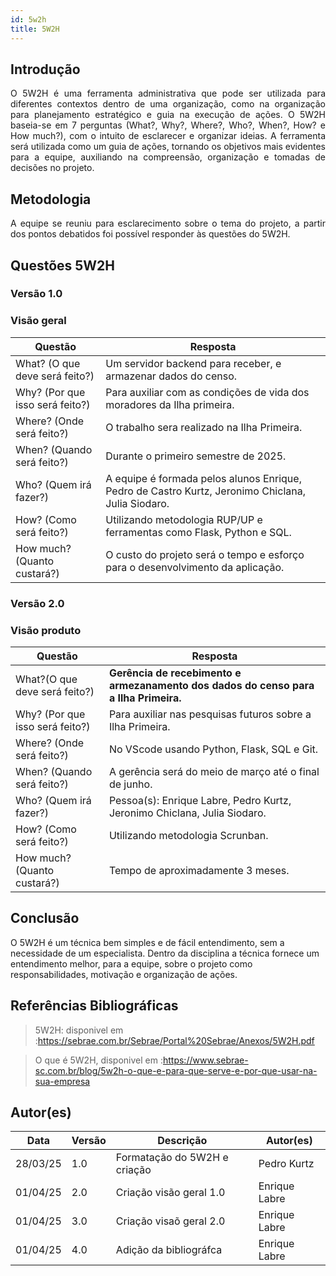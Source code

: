 ```yaml
---
id: 5w2h
title: 5W2H
---
```


## Introdução

<p align = "justify">
    O 5W2H é uma ferramenta administrativa  que pode ser utilizada para diferentes contextos dentro de uma organização, como na organização para planejamento estratégico e guia na execução de ações. O 5W2H baseia-se em 7 perguntas (What?, Why?, Where?, Who?, When?, How? e How much?), com o intuito de esclarecer e organizar ideias. A ferramenta será utilizada como um guia de ações, tornando os objetivos mais evidentes para a equipe, auxiliando na compreensão, organização e tomadas de decisões no projeto.
</p>

## Metodologia

<p align = "justify">
    A equipe se reuniu para esclarecimento sobre o tema do projeto, a partir dos pontos debatidos foi possível responder às questões do 5W2H.  
</p>


## Questões 5W2H

### Versão 1.0

### Visão geral

|Questão|Resposta|
|-------|--------|
|What? (O que deve será feito?) |Um servidor backend para receber, e armazenar dados do censo.|
|Why? (Por que isso será feito?) |Para auxiliar com as condições de vida dos moradores da Ilha primeira.|
|Where? (Onde será feito?) |O trabalho sera realizado na Ilha Primeira.|
|When? (Quando será feito?) |Durante o primeiro semestre de 2025.|
|Who? (Quem irá fazer?) |A equipe é formada pelos alunos Enrique, Pedro de Castro Kurtz, Jeronimo Chiclana, Julia Siodaro.|
|How? (Como será feito?)|Utilizando metodologia RUP/UP e ferramentas como Flask, Python e SQL.|
|How much? (Quanto custará?)|O custo do projeto será o tempo e esforço para o desenvolvimento da aplicação.|


### Versão 2.0

### Visão produto

|Questão|Resposta|
|-------|--------|
|What?(O que deve será feito?)| **Gerência de recebimento e armezanamento dos dados do censo para a Ilha Primeira.**|
|Why? (Por que isso será feito?)| Para auxiliar nas pesquisas futuros sobre a Ilha Primeira.|
|Where? (Onde será feito?)| No VScode usando Python, Flask, SQL e Git.|
|When? (Quando será feito?)| A gerência será do meio de março até o final de junho.|
|Who? (Quem irá fazer?)| Pessoa(s): Enrique Labre, Pedro Kurtz, Jeronimo Chiclana, Julia Siodaro.|
|How? (Como será feito?)| Utilizando metodologia Scrunban.|
|How much? (Quanto custará?)| Tempo de aproximadamente 3 meses.|


## Conclusão

O 5W2H é um técnica bem simples e de fácil entendimento, sem a necessidade de um especialista. Dentro da disciplina a técnica fornece um entendimento melhor, para a equipe, sobre o projeto como responsabilidades, motivação e organização de ações.   
 
 
## Referências Bibliográficas
> 5W2H: disponivel em :https://sebrae.com.br/Sebrae/Portal%20Sebrae/Anexos/5W2H.pdf

> O que é 5W2H, disponivel em :https://www.sebrae-sc.com.br/blog/5w2h-o-que-e-para-que-serve-e-por-que-usar-na-sua-empresa

## Autor(es)
| Data | Versão | Descrição | Autor(es) |
| -- | -- | -- | -- |
| 28/03/25 | 1.0 | Formatação do 5W2H e criação | Pedro Kurtz |
| 01/04/25 | 2.0 | Criação visão geral 1.0 | Enrique Labre |
| 01/04/25 | 3.0 | Criação visaõ geral 2.0 | Enrique Labre |
| 01/04/25 | 4.0 | Adição da bibliográfca | Enrique Labre |
